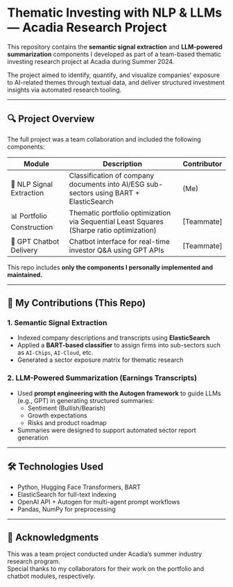 # Thematic Investing with NLP & LLMs — Acadia Research Project

This repository contains the **semantic signal extraction** and **LLM-powered summarization** components I developed as part of a team-based thematic investing research project at Acadia during Summer 2024.

The project aimed to identify, quantify, and visualize companies' exposure to AI-related themes through textual data, and deliver structured investment insights via automated research tooling.

---

## 🔍 Project Overview

The full project was a team collaboration and included the following components:

| Module | Description | Contributor |
|--------|-------------|-------------|
| 🧠 NLP Signal Extraction | Classification of company documents into AI/ESG sub-sectors using BART + ElasticSearch | (Me) |
| 📊 Portfolio Construction | Thematic portfolio optimization via Sequential Least Squares (Sharpe ratio optimization) | [Teammate] |
| 🤖 GPT Chatbot Delivery | Chatbot interface for real-time investor Q&A using GPT APIs | [Teammate] |

This repo includes **only the components I personally implemented and maintained.**

---

## 📌 My Contributions (This Repo)

### 1. Semantic Signal Extraction
- Indexed company descriptions and transcripts using **ElasticSearch**
- Applied a **BART-based classifier** to assign firms into sub-sectors such as `AI-Chips`, `AI-Cloud`, etc.
- Generated a sector exposure matrix for thematic research

### 2. LLM-Powered Summarization (Earnings Transcripts)
- Used **prompt engineering with the Autogen framework** to guide LLMs (e.g., GPT) in generating structured summaries:
  - Sentiment (Bullish/Bearish)
  - Growth expectations
  - Risks and product roadmap
- Summaries were designed to support automated sector report generation

---

## 🛠️ Technologies Used

- Python, Hugging Face Transformers, BART
- ElasticSearch for full-text indexing
- OpenAI API + Autogen for multi-agent prompt workflows
- Pandas, NumPy for preprocessing

---

## 🤝 Acknowledgments

This was a team project conducted under Acadia’s summer industry research program.  
Special thanks to my collaborators for their work on the portfolio and chatbot modules, respectively.

